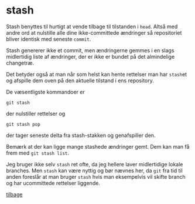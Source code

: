 # stash
Stash benyttes til hurtigt at vende tilbage til tilstanden i `head`. Altså med andre ord at nulstille alle dine ikke-committede ændringer så repositoriet bliver identisk med seneste `commit`.

Stash genererer ikke et commit, men ændringerne gemmes i en slags midlertidig liste af ændringer, der er ikke er bundet på det almindelige changetræ. 

Det betyder også at man når som helst kan hente rettelser man har `stash`et og afspille dem oven på den aktuelle tilstand i ens repository. 

De væsentligste kommandoer er

```
git stash 
```
der nulstiller rettelser og 
```
git stash pop
```
der tager seneste delta fra stash-stakken og genafspiller den. 

Bemærk at der kan ligge mange stashede ændringer gemt. Dem kan man få frem med `git stash list`. 

Jeg bruger ikke selv `stash` ret ofte, da jeg hellere laver midlertidige lokale branches. Men `stash` kan være nyttig og bør nævnes her, da `git` fra tid til anden foreslår at man bruger `stash` hvis man eksempelvis vil skifte branch og har ucommittede rettelser liggende. 


[tilbage](README.md)
